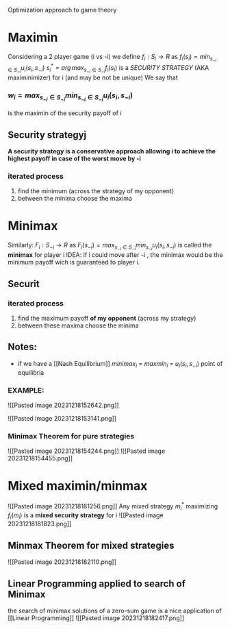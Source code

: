 Optimization approach to game theory
# Maximin

Considering a 2 player game (i vs -i)
we define $f_i:S_i \rightarrow R$ as $f_i(s_i)= min_{s_{-i}\in S_{-i}} u_i(s_i,s_{-i})$ 
$s_i^*=arg\,max_{s_{-i}\in S_{-i}} f_i(s_i)$ is a *SECURITY STRATEGY* (AKA maximinimizer) for i (and may be not be unique)
We say that
### $w_i=max_{s_{-i}\in S_{-i}}min_{s_{-i}\in S_{-i}} u_i(s_i,s_{-i})$

is the maximin of the security payoff of $i$

## Security strategyj
**A security strategy is a conservative approach allowing i to achieve the highest payoff in case of the worst move by -i**
### iterated process
1. find the minimum (across the strategy of my opponent) 
2. between the minima choose the maxima 

# Minimax


Similarly:
$F_i:S_{-i}\rightarrow R$ as $F_i(s_{-i})=max_{s_{-i}\in S_{-i}}min_{s_{-i}}u_i(s_i,s_{-i})$ is called the **minimax** for player i 
IDEA: if i could move after -i , the minimax would be the minimum payoff wich is guaranteed to player i.

## Securit
### iterated process
1. find the maximum payoff **of my opponent** (across my strategy) 
2. between these maxima choose the minima
## Notes:
- if we have a [[Nash Equilibrium]] $minimax_i$ = $maxmin_i$ = $u_i(s_i,s_{-i})$  point of equilibria 

### EXAMPLE:
![[Pasted image 20231218152642.png]]

![[Pasted image 20231218153141.png]]
### Minimax Theorem for pure strategies
![[Pasted image 20231218154244.png]]
![[Pasted image 20231218154455.png]]

# Mixed maximin/minmax
![[Pasted image 20231218181256.png]]
Any mixed strategy $m_i^*$ maximizing $f_i(m_i)$ is a **mixed security strategy**
for i 
![[Pasted image 20231218181823.png]]

## Minmax Theorem for mixed strategies
![[Pasted image 20231218182110.png]]
## Linear Programming applied to search of Minimax 
the search of minimax solutions of a zero-sum game is a nice application of [[Linear Programming]]
![[Pasted image 20231218182417.png]]
